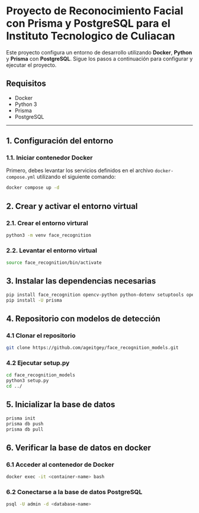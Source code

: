 # Proyecto de Reconocimiento Facial con Prisma y PostgreSQL para el Instituto Tecnologico de Culiacan

Este proyecto configura un entorno de desarrollo utilizando **Docker**, **Python** y **Prisma** con **PostgreSQL**. Sigue los pasos a continuación para configurar y ejecutar el proyecto.

## Requisitos

- Docker
- Python 3
- Prisma
- PostgreSQL
---

## 1. Configuración del entorno

### 1.1. Iniciar contenedor Docker

Primero, debes levantar los servicios definidos en el archivo `docker-compose.yml` utilizando el siguiente comando:

```bash
docker compose up -d
```

## 2. Crear y activar el entorno virtual
### 2.1. Crear el entorno virtural
```bash
python3 -m venv face_recognition
```
### 2.2. Levantar el entorno virtual
```bash
source face_recognition/bin/activate
```

## 3. Instalar las dependencias necesarias
```bash
pip install face_recognition opencv-python python-dotenv setuptools openpyxl pandas pyserial ttkbootstrap dlib scipy numpy imutils
pip install -U prisma
```
## 4. Repositorio con modelos de detección
### 4.1 Clonar el repositorio
```bash
git clone https://github.com/ageitgey/face_recognition_models.git
```
### 4.2 Ejecutar setup.py
```bash
cd face_recognition_models
python3 setup.py
cd ../
```
## 5. Inicializar la base de datos
```bash
prisma init
prisma db push
prisma db pull
```
## 6. Verificar la base de datos en docker
### 6.1 Acceder al contenedor de Docker
```bash
docker exec -it <container-name> bash
```
### 6.2 Conectarse a la base de datos PostgreSQL
```bash
psql -U admin -d <database-name>
```